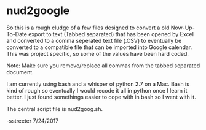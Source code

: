 # nud2google
So this is a rough cludge of a few files designed to convert a old Now-Up-To-Date export to text (Tabbed separated) that has been opened by Excel and converted to a comma seperated text file (.CSV) to eventually be converted to a compatible file that can be imported into Google calendar. This was project specific, so some of the values have been hard coded.  

Note: Make sure you remove/replace all commas from the tabbed separated document.

I am currently using bash and a whisper of python 2.7 on a Mac.  Bash is kind of rough so eventually I would recode it all in python once I learn it better. I just found somethings easier to cope with in bash so I went with it.

The central script file is nud2goog.sh.

-sstreeter 7/24/2017

